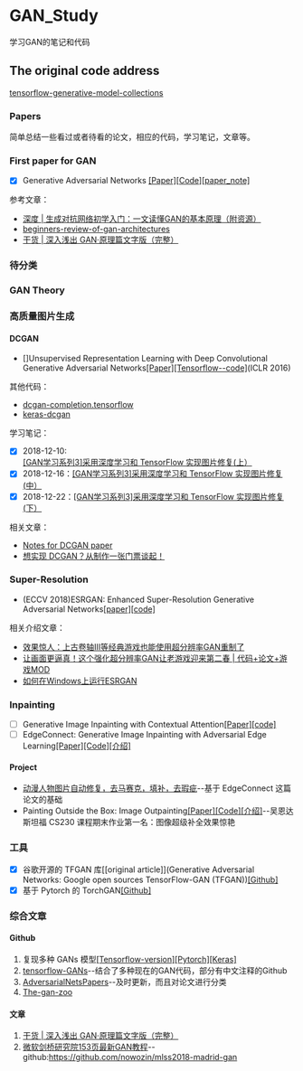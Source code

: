 # GAN_Study
学习GAN的笔记和代码



## The original code address

[tensorflow-generative-model-collections](https://github.com/hwalsuklee/tensorflow-generative-model-collections)



### Papers

简单总结一些看过或者待看的论文，相应的代码，学习笔记，文章等。

### First paper for GAN

- [x] Generative Adversarial Networks [[Paper]](https://arxiv.org/abs/1406.2661)[[Code]](https://github.com/goodfeli/adversarial)[[paper_note]](https://mp.weixin.qq.com/s?__biz=MzU5MDY5OTI5MA==&mid=2247483732&idx=1&sn=99cb91edf6fb6da3c7d62132c40b0f62&chksm=fe3b0f21c94c8637a8335998c3fc9d0adf1ac7dea332c2bd45e63707eac6acad8d84c1b3d16d&token=985117826&lang=zh_CN#rd)


参考文章：

- [深度 | 生成对抗网络初学入门：一文读懂GAN的基本原理（附资源）](https://mp.weixin.qq.com/s?__biz=MzA3MzI4MjgzMw==&mid=2650730721&idx=2&sn=95b97b80188f507c409f4c72bd0a2767&chksm=871b349fb06cbd891771f72d77563f77986afc9b144f42c8232db44c7c56c1d2bc019458c4e4&scene=21#wechat_redirect)
- [beginners-review-of-gan-architectures](https://sigmoidal.io/beginners-review-of-gan-architectures/)
- [干货 | 深入浅出 GAN·原理篇文字版（完整）](https://mp.weixin.qq.com/s/dVDDMXS6RA_NWc4EpLQJdw)


### 待分类




### GAN Theory


### 高质量图片生成

#### DCGAN

- []Unsupervised Representation Learning with Deep Convolutional Generative Adversarial Networks[[Paper]](https://arxiv.org/abs/1511.06434)[[Tensorflow--code]](https://github.com/carpedm20/DCGAN-tensorflow)(ICLR 2016)

其他代码：

- [dcgan-completion.tensorflow](https://github.com/bamos/dcgan-completion.tensorflow)
- [keras-dcgan](https://github.com/jacobgil/keras-dcgan)

学习笔记：

- [x] 2018-12-10:  [[GAN学习系列3]采用深度学习和 TensorFlow 实现图片修复(上）](https://mp.weixin.qq.com/s/S_uiSe74Ti6N_u4Y5Fd6Fw)
- [x] 2018-12-16：[[GAN学习系列3]采用深度学习和 TensorFlow 实现图片修复(中）](https://mp.weixin.qq.com/s/nYDZA75JcfsADYyNdXjmJQ)
- [x] 2018-12-22：[[GAN学习系列3]采用深度学习和 TensorFlow 实现图片修复(下）](https://mp.weixin.qq.com/s/1Q39H4bA_2k3e4ry5zSQZQ)

相关文章：

- [Notes for DCGAN paper](https://gist.github.com/shagunsodhani/aa79796c70565e3761e86d0f932a3de5)
- [想实现 DCGAN？从制作一张门票谈起！](https://www.jiqizhixin.com/articles/2018-01-16-4)


### Super-Resolution

- (ECCV 2018)ESRGAN: Enhanced Super-Resolution Generative Adversarial Networks[[paper]](https://arxiv.org/abs/1809.00219)[[code]](https://github.com/xinntao/ESRGAN)


相关介绍文章：

- [效果惊人：上古卷轴III等经典游戏也能使用超分辨率GAN重制了](https://mp.weixin.qq.com/s/eJkkbGBYxWlngkT5gjjW7g)
- [让画面更逼真！这个强化超分辨率GAN让老游戏迎来第二春 | 代码+论文+游戏MOD](https://mp.weixin.qq.com/s/kobEEizpP2v5Yy-8stiGgg)
- [如何在Windows上运行ESRGAN](https://kingdomakrillic.tumblr.com/post/178254875891/i-figured-out-how-to-get-esrgan-and-sftgan)


### Inpainting

- [ ] Generative Image Inpainting with Contextual Attention[[Paper]](https://arxiv.org/abs/1801.07892)[[code]](https://github.com/JiahuiYu/generative_inpainting)
- [ ] EdgeConnect: Generative Image Inpainting with Adversarial Edge Learning[[Paper]](https://arxiv.org/abs/1901.00212)[[Code]](https://github.com/knazeri/edge-connect)[[介绍]](https://mp.weixin.qq.com/s/F8o_zBBvuWyW90uyP5bLvQ)

#### Project

- [动漫人物图片自动修复，去马赛克，填补，去瑕疵](https://github.com/youyuge34/Anime-InPainting)--基于 EdgeConnect 这篇论文的基础
- Painting Outside the Box: Image Outpainting[[Paper]](https://cs230.stanford.edu/projects_spring_2018/posters/8265861.pdf)[[Code]](https://github.com/bendangnuksung/Image-OutPainting)[[介绍]](https://zhuanlan.zhihu.com/p/40902853)--吴恩达斯坦福 CS230 课程期末作业第一名：图像超级补全效果惊艳


### 工具

- [x] 谷歌开源的 TFGAN 库[[original article]](Generative Adversarial Networks: Google open sources TensorFlow-GAN (TFGAN))[[Github]](https://github.com/tensorflow/models/tree/master/research/gan)
- [x] 基于 Pytorch 的 TorchGAN[[Github]](https://github.com/torchgan/torchgan)

### 综合文章

#### Github

1. 复现多种 GANs 模型[[Tensorflow-version]](https://github.com/hwalsuklee/tensorflow-generative-model-collections)[[Pytorch]](https://github.com/eriklindernoren/PyTorch-GAN)[[Keras]](https://github.com/eriklindernoren/Keras-GAN)
2. [tensorflow-GANs](https://github.com/TwistedW/tensorflow-GANs)--结合了多种现在的GAN代码，部分有中文注释的Github
3. [AdversarialNetsPapers](https://github.com/zhangqianhui/AdversarialNetsPapers)--及时更新，而且对论文进行分类
4. [The-gan-zoo](https://github.com/hindupuravinash/the-gan-zoo)


#### 文章

1. [干货 | 深入浅出 GAN·原理篇文字版（完整）](https://mp.weixin.qq.com/s/dVDDMXS6RA_NWc4EpLQJdw)
2. [微软剑桥研究院153页最新GAN教程](https://mp.weixin.qq.com/s/zHyB3Hor7OrvTKkLN_M7_Q)--github:https://github.com/nowozin/mlss2018-madrid-gan


